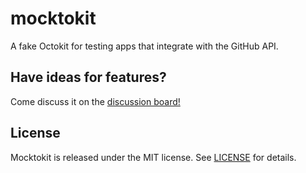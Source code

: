 # mocktokit

A fake Octokit for testing apps that integrate with the GitHub API.

## Have ideas for features?

Come discuss it on the [discussion board!][ideas]

## License

Mocktokit is released under the MIT license. See [LICENSE][license] for details.

<!-- LINKS -->

[license]: https://github.com/icorbrey/mocktokit/blob/master/LICENSE "View the license for icorbrey/mocktokit"
[ideas]: https://github.com/icorbrey/mocktokit/discussions/categories/ideas "View ideas for new features for icorbrey/mocktokit"
